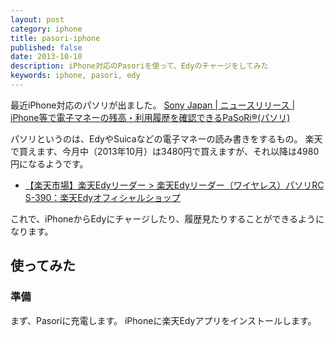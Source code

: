 ```yaml
---
layout: post
category: iphone
title: pasori-iphone
published: false
date: 2013-10-10
description: iPhone対応のPasoriを使って、Edyのチャージをしてみた
keywords: iphone, pasori, edy
---
```


最近iPhone対応のパソリが出ました。
[Sony Japan | ニュースリリース | iPhone等で電子マネーの残高・利用履歴を確認できるPaSoRi®(パソリ)](http://www.sony.co.jp/SonyInfo/News/Press/201309/13-122/)

パソリというのは、EdyやSuicaなどの電子マネーの読み書きをするもの。
楽天で買えます、今月中（2013年10月）は3480円で買えますが、それ以降は4980円になるようです。

* [【楽天市場】楽天Edyリーダー > 楽天Edyリーダー（ワイヤレス）パソリRC S-390：楽天Edyオフィシャルショップ](http://item.rakuten.co.jp/edyshop/c/0000000205/)

これで、iPhoneからEdyにチャージしたり、履歴見たりすることができるようになります。


## 使ってみた

### 準備

まず、Pasoriに充電します。
iPhoneに楽天Edyアプリをインストールします。

